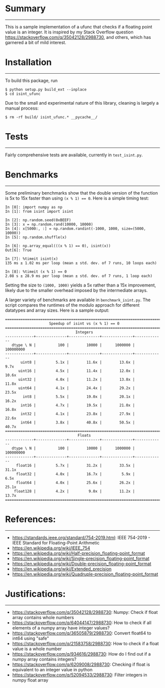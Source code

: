 # Summary
---------

This is a sample implementation of a ufunc that checks if a floating point
value is an integer. It is inspired by my Stack Overflow question
https://stackoverflow.com/q/35042128/2988730, and others, which has garnered
a bit of mild interest.


# Installation
--------------

To build this package, run

    $ python setup.py build_ext --inplace
    $ cd isint_ufunc

Due to the small and experimental nature of this library, cleaning is largely
a manual process:

    $ rm -rf build/ isint_ufunc.* __pycache__/

# Tests
-------

Fairly comprehensive tests are available, currently in ``test_isint.py``.


# Benchmarks
------------

Some preliminary benchmarks show that the double version of the function is
5x to 15x faster than using ``(x % 1) == 0``. Here is a simple timing test:

    In [0]: import numpy as np
    In [1]: from isint import isint

    In [2]: np.random.seed(0xBEEF)
    In [3]: x = np.random.rand(10000, 10000)
    In [4]: x[5000:, :] = np.random.randint(-1000, 1000, size=(5000, 10000))
    In [5]: np.random.shuffle(x)

    In [6]: np.array_equal(((x % 1) == 0), isint(x))
    Out[6]: True

    In [7]: %timeit isint(x)
    135 ms ± 1.02 ms per loop (mean ± std. dev. of 7 runs, 10 loops each)

    In [8]: %timeit (x % 1) == 0
    2.08 s ± 28.9 ms per loop (mean ± std. dev. of 7 runs, 1 loop each)

Setting the size to ``(1000, 1000)`` yields a 5x rather than a 15x improvement,
likely due to the smaller overhead imposed by the intermediate arrays.

A larger variety of benchmarks are available in ``benchmark_isint.py``. The
script compares the runtimes of the modulo approach for different datatypes
and array sizes. Here is a sample output:

```
========================================================================
                    Speedup of isint vs (x % 1) == 0                    
========================================================================
                                Integers                                
-------------+--------------+--------------+--------------+-------------
   dtype \ N |          100 |        10000 |      1000000 |    100000000
-------------+--------------+--------------+--------------+-------------
       uint8 |         5.1x |        11.6x |        13.6x |         9.7x
      uint16 |         4.5x |        11.4x |        12.0x |        10.6x
      uint32 |         4.0x |        11.2x |        13.8x |        11.8x
      uint64 |         4.1x |        24.4x |        29.2x |        23.5x
        int8 |         5.5x |        19.0x |        20.1x |        16.2x
       int16 |         4.7x |        19.5x |        21.0x |        16.8x
       int32 |         4.1x |        23.8x |        27.9x |        22.6x
       int64 |         3.8x |        40.8x |        50.5x |        40.7x
========================================================================
                                 Floats                                 
-------------+--------------+--------------+--------------+-------------
   dtype \ N |          100 |        10000 |      1000000 |    100000000
-------------+--------------+--------------+--------------+-------------
     float16 |         5.7x |        31.2x |        33.5x |        31.1x
     float32 |         4.0x |        16.7x |         5.9x |         6.5x
     float64 |         4.0x |        25.6x |        26.2x |        25.1x
    float128 |         4.2x |         9.0x |        11.2x |        13.7x
========================================================================
```


# References:
-------------

- https://standards.ieee.org/standard/754-2019.html: IEEE 754-2019 - IEEE Standard for Floating-Point Arithmetic
- https://en.wikipedia.org/wiki/IEEE_754
- https://en.wikipedia.org/wiki/Half-precision_floating-point_format
- https://en.wikipedia.org/wiki/Single-precision_floating-point_format
- https://en.wikipedia.org/wiki/Double-precision_floating-point_format
- https://en.wikipedia.org/wiki/Extended_precision
- https://en.wikipedia.org/wiki/Quadruple-precision_floating-point_format


# Justifications:
-----------------

- https://stackoverflow.com/q/35042128/2988730: Numpy: Check if float array contains whole numbers
- https://stackoverflow.com/q/64044147/2988730: How to check if all elements of a numpy array have integer values? 
- https://stackoverflow.com/q/36505879/2988730: Convert float64 to int64 using "safe"
- https://stackoverflow.com/q/21583758/2988730: How to check if a float value is a whole number
- https://stackoverflow.com/q/934616/2988730: How do I find out if a numpy array contains integers?
- https://stackoverflow.com/q/6209008/2988730: Checking if float is equivalent to an integer value in python
- https://stackoverflow.com/q/52094533/2988730: Filter integers in numpy float array

